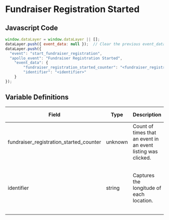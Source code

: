 # Fundraiser Registration Started

### 

## Javascript Code
```js
window.dataLayer = window.dataLayer || [];
dataLayer.push({ event_data: null });  // Clear the previous event_data object.
dataLayer.push({
  "event": "start_fundraiser_registration",
  "apollo_event": "Fundraiser Registration Started",
    "event_data": {
        "fundraiser_registration_started_counter": "<fundraiser_registration_started_counter>",
        "identifier": "<identifier>"
    }
});
```

## Variable Definitions

|Field|Type|Description|Example|Pattern|Min Length|Max Length|Minimum|Maximum|Multiple Of|
| --- | --- | --- | --- | --- | --- | --- | --- | --- | --- |
|fundraiser_registration_started_counter|unknown|Count of times that an event in an event listing was clicked.||||||||
|identifier|string|Captures the longitude of each location.|FT-2019-Chicago, 19-45678, 2019-01-20\_0123|||||||




